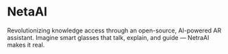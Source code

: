 # NetaAI
Revolutionizing knowledge access through an open-source, AI-powered AR assistant. Imagine smart glasses that talk, explain, and guide — NetraAI makes it real.
